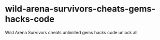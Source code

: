 # wild-arena-survivors-cheats-gems-hacks-code
Wild Arena Survivors cheats unlimited gems hacks code unlock all
